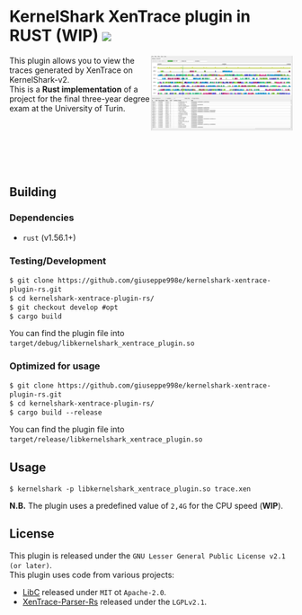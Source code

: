 # KernelShark XenTrace plugin in RUST (WIP) [![](https://img.shields.io/github/v/tag/giuseppe998e/kernelshark-xentrace-plugin-rs?style=flat-square)](https://github.com/giuseppe998e/kernelshark-xentrace-plugin-rs/tags)

<p>
    <img align="right" width="50%" src=".github/img/ks-xentrace_rs.png">
    This plugin allows you to view the traces generated by XenTrace on KernelShark-v2.<br>
    This is a <b>Rust implementation</b> of a project for the final three-year degree exam at the University of Turin.
</p>
<br>
<br>
<br>
<br>
<br>

## Building

### Dependencies

- `rust` (v1.56.1+)

### Testing/Development

```shell
$ git clone https://github.com/giuseppe998e/kernelshark-xentrace-plugin-rs.git
$ cd kernelshark-xentrace-plugin-rs/
$ git checkout develop #opt
$ cargo build
```

You can find the plugin file into `target/debug/libkernelshark_xentrace_plugin.so`

### Optimized for usage

```shell
$ git clone https://github.com/giuseppe998e/kernelshark-xentrace-plugin-rs.git
$ cd kernelshark-xentrace-plugin-rs/
$ cargo build --release
```

You can find the plugin file into `target/release/libkernelshark_xentrace_plugin.so`

## Usage

```shell
$ kernelshark -p libkernelshark_xentrace_plugin.so trace.xen
```

**N.B.** The plugin uses a predefined value of `2,4G` for the CPU speed (**WIP**).

## License

This plugin is released under the `GNU Lesser General Public License v2.1 (or later)`.  
This plugin uses code from various projects:

- [LibC](https://github.com/rust-lang/libc) released under `MIT` ot `Apache-2.0`.
- [XenTrace-Parser-Rs](https://github.com/giuseppe998e/xentrace-parser-rs) released under the `LGPLv2.1`.
